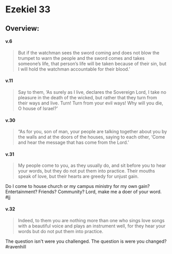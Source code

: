 # Ezekiel 33

## Overview:


#### v.6
>But if the watchman sees the sword coming and does not blow the trumpet to warn the people and the sword comes and takes someone’s life, that person’s life will be taken because of their sin, but I will hold the watchman accountable for their blood.’



#### v.11
>Say to them, ‘As surely as I live, declares the Sovereign Lord, I take no pleasure in the death of the wicked, but rather that they turn from their ways and live. Turn! Turn from your evil ways! Why will you die, O house of Israel?’



#### v.30
>“As for you, son of man, your people are talking together about you by the walls and at the doors of the houses, saying to each other, ‘Come and hear the message that has come from the Lord.’



#### v.31
>My people come to you, as they usually do, and sit before you to hear your words, but they do not put them into practice. Their mouths speak of love, but their hearts are greedy for unjust gain.

Do I come to house church or my campus ministry for my own gain? Entertainment? Friends? Community? Lord, make me a doer of your word.
#jj 

#### v.32
>Indeed, to them you are nothing more than one who sings love songs with a beautiful voice and plays an instrument well, for they hear your words but do not put them into practice.

The question isn't were you challenged. The question is were you changed?
#ravenhill 



